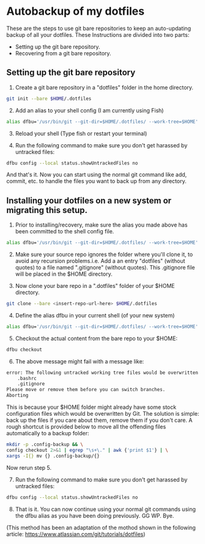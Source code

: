 
# Autobackup of my dotfiles 

These are the steps to use git bare repositories to keep an auto-updating backup of all your dotfiles. These Instructions are divided into two parts:

- Setting up the git bare repository.
- Recovering from a git bare repository.


## Setting up the git bare repository

1. Create a git bare repository in a "dotfiles" folder in the home directory.

```bash
git init --bare $HOME/.dotfiles
```

2. Add an alias to your shell config (I am currently using Fish)

```bash 
alias dfbu='/usr/bin/git --git-dir=$HOME/.dotfiles/ --work-tree=$HOME'
```


3. Reload your shell (Type fish or restart your terminal)

4. Run the following command to make sure you don't get harassed by untracked files:

```bash
dfbu config --local status.showUntrackedFiles no
```


And that's it. Now you can start using the normal git command like add, commit, etc. to handle the files you want to back up from any directory.


## Installing your dotfiles on a new system or migrating this setup.

1. Prior to installing/recovery, make sure the alias you made above has been committed to the shell config file.

```bash
alias dfbu='/usr/bin/git --git-dir=$HOME/.dotfiles/ --work-tree=$HOME'
```

2. Make sure your source repo ignores the folder where you'll clone it, to avoid any recursion problems.i.e. Add a an entry "dotfiles" (without quotes) to a file named ".gitignore" (without quotes). This .gitignore file will be placed in the \$HOME directory.

3. Now clone your bare repo in a ".dotfiles" folder of your \$HOME directory.

```bash
git clone --bare <insert-repo-url-here> $HOME/.dotfiles
```

4. Define the alias dfbu in your current shell (of your new system)

```bash
alias dfbu='/usr/bin/git --git-dir=$HOME/.dotfiles/ --work-tree=$HOME'
```

5. Checkout the actual content from the bare repo to your $HOME:

```bash
dfbu checkout
```
<!--Confirm if it is "dfbu checkout or "config checkout" in a vm-->

6. The above message might fail with a message like:

```bash
error: The following untracked working tree files would be overwritten by checkout:
    .bashrc
    .gitignore
Please move or remove them before you can switch branches.
Aborting
``` 


This is because your \$HOME folder might already have some stock configuration files which would be overwritten by Git. The solution is simple: back up the files if you care about them, remove them if you don't care. A rough shortcut is provided below to move all the offending files automatically to a backup folder:

```bash
mkdir -p .config-backup && \
config checkout 2>&1 | egrep "\s+\." | awk {'print $1'} | \
xargs -I{} mv {} .config-backup/{}
```

Now rerun step 5.

7. Run the following command to make sure you don't get harassed by untracked files:

```bash
dfbu config --local status.showUntrackedFiles no
```

8. That is it. You can now continue using your normal git commands using the dfbu alias as you have been doing previously. GG WP. Bye.



(This method has been an adaptation of the mothod shown in the following article: https://www.atlassian.com/git/tutorials/dotfiles)


